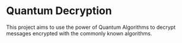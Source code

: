 # Quantum Decryption
This project aims to use the power of Quantum Algorithms to decrypt messages encrypted with the commonly known algorithms.
